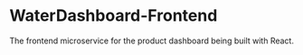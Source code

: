 # WaterDashboard-Frontend
The frontend microservice for the product dashboard being built with React.
